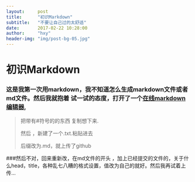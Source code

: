 ```yaml
---
layout:     post
title:      "初识Markdown"
subtitle:   "不要让自己过的太舒适"
date:       2017-02-22 10:28:00
author:     "hxy"
header-img: "img/post-bg-05.jpg"
---
```


# 初识Markdown

### 这是我第一次用markdown，我不知道怎么生成markdown文件或者md文件。然后我就抱着 试一试的态度，打开了一个[在线markdown编辑器](http://tool.oschina.net/markdown/),

> 把带有\#符号的的东西 复制想下来.
> 
> 然后 ，新建了一个.txt.粘贴进去
>
> 后缀改为.md，就上传了github

###然后不对，回来重新改，在md文件的开头 ，加上已经提交的文件的，关于什么head，title，各种乱七八糟的格式设置，值改为自己的就好。然后我再试着上传...
